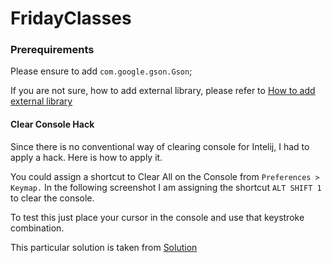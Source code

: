 # FridayClasses

### Prerequirements
Please ensure to add `com.google.gson.Gson`; 

If you are not sure, how to add external library, please refer to [How to add external library](https://www.jetbrains.com/help/idea/library.html)

#### Clear Console Hack
Since there is no conventional way of clearing console for Intelij, I had to apply a hack.
Here is how to apply it.

You could assign a shortcut to Clear All on the Console from `Preferences > Keymap.` In the following screenshot I am assigning the shortcut `ALT SHIFT 1` to clear the console.

To test this just place your cursor in the console and use that keystroke combination.

This particular solution is taken from [Solution](https://stackoverflow.com/questions/46102201/is-it-possible-to-clear-the-console-tab-during-runtime-in-intellij-with-java)

